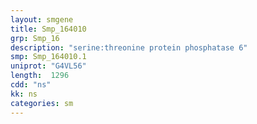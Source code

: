 ```yaml
---
layout: smgene
title: Smp_164010
grp: Smp_16
description: "serine:threonine protein phosphatase 6"
smp: Smp_164010.1
uniprot: "G4VL56"
length:  1296
cdd: "ns"
kk: ns
categories: sm
---
```

